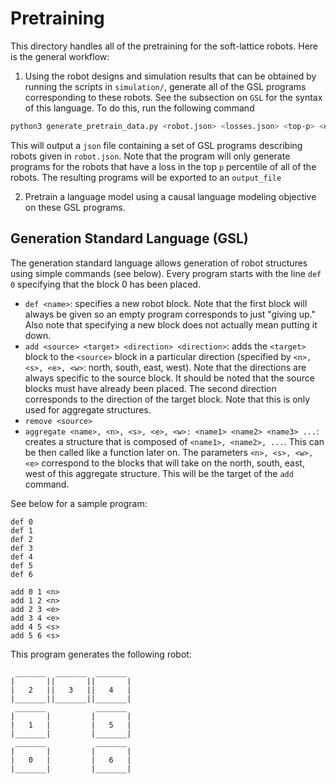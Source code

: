 # Pretraining
This directory handles all of the pretraining for the soft-lattice robots. Here is the general workflow:

1. Using the robot designs and simulation results that can be obtained by running the scripts in `simulation/`, generate all of the GSL programs corresponding to these robots. See the subsection on `GSL` for the syntax of this language. To do this, run the following command

```bash
python3 generate_pretrain_data.py <robot.json> <losses.json> <top-p> <output_file>
```

This will output a `json` file containing a set of GSL programs describing robots given in `robot.json`. Note that the program will only generate programs for the robots that have a loss in the top `p` percentile of all of the robots. The resulting programs will be exported to an `output_file`

2. Pretrain a language model using a causal language modeling objective on these GSL programs. 


## Generation Standard Language (GSL) 
The generation standard language allows generation of robot structures using simple commands (see below). Every program starts with 
the line `def 0` specifying that the block 0 has been placed. 
- `def <name>`: specifies a new robot block. Note that the first block will always be given so an empty program corresponds to just "giving up." Also note that specifying a new block does not actually mean putting it down. 
- `add <source> <target> <direction> <direction>`: adds the `<target>` block to the `<source>` block in a particular direction (specified by `<n>, <s>, <e>, <w>`: north, south, east, west). Note that the directions are always specific to the source block. It should be noted that the source blocks must have already been placed. The second direction corresponds to the direction of the target block. Note that this is only used for aggregate structures. 
- `remove <source>`
- `aggregate <name>, <n>, <s>, <e>, <w>: <name1> <name2> <name3> ...`: creates a structure that is composed of `<name1>, <name2>, ...`. This can be then called like a function later on. The parameters `<n>, <s>, <w>, <e>` correspond to the blocks that will take on the north, south, east, west of this aggregate structure. This will be the target of the `add` command. 

See below for a sample program:
```
def 0
def 1
def 2
def 3
def 4
def 5
def 6

add 0 1 <n>
add 1 2 <n>
add 2 3 <e>
add 3 4 <e>
add 4 5 <s>
add 5 6 <s>
```
This program generates the following robot:
```
 _______  _______  _______
|       ||       ||       |
|   2   ||   3   ||   4   |
|_______||_______||_______|   
 _______           _______
|       |         |       |
|   1   |         |   5   |
|_______|         |_______|
 _______           _______
|       |         |       |
|   0   |         |   6   |
|_______|         |_______| 
```

